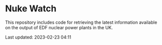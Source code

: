 # Nuke Watch

This repository includes code for retrieving the latest information available on the output of EDF nuclear power plants in the UK.

Last updated: 2023-02-23 04:11
